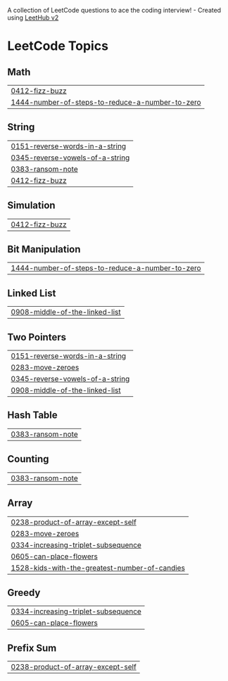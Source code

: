A collection of LeetCode questions to ace the coding interview! - Created using [LeetHub v2](https://github.com/arunbhardwaj/LeetHub-2.0)
<!---LeetCode Topics Start-->
# LeetCode Topics
## Math
|  |
| ------- |
| [0412-fizz-buzz](https://github.com/alisrml/leetcode/tree/master/0412-fizz-buzz) |
| [1444-number-of-steps-to-reduce-a-number-to-zero](https://github.com/alisrml/leetcode/tree/master/1444-number-of-steps-to-reduce-a-number-to-zero) |
## String
|  |
| ------- |
| [0151-reverse-words-in-a-string](https://github.com/alisrml/leetcode/tree/master/0151-reverse-words-in-a-string) |
| [0345-reverse-vowels-of-a-string](https://github.com/alisrml/leetcode/tree/master/0345-reverse-vowels-of-a-string) |
| [0383-ransom-note](https://github.com/alisrml/leetcode/tree/master/0383-ransom-note) |
| [0412-fizz-buzz](https://github.com/alisrml/leetcode/tree/master/0412-fizz-buzz) |
## Simulation
|  |
| ------- |
| [0412-fizz-buzz](https://github.com/alisrml/leetcode/tree/master/0412-fizz-buzz) |
## Bit Manipulation
|  |
| ------- |
| [1444-number-of-steps-to-reduce-a-number-to-zero](https://github.com/alisrml/leetcode/tree/master/1444-number-of-steps-to-reduce-a-number-to-zero) |
## Linked List
|  |
| ------- |
| [0908-middle-of-the-linked-list](https://github.com/alisrml/leetcode/tree/master/0908-middle-of-the-linked-list) |
## Two Pointers
|  |
| ------- |
| [0151-reverse-words-in-a-string](https://github.com/alisrml/leetcode/tree/master/0151-reverse-words-in-a-string) |
| [0283-move-zeroes](https://github.com/alisrml/leetcode/tree/master/0283-move-zeroes) |
| [0345-reverse-vowels-of-a-string](https://github.com/alisrml/leetcode/tree/master/0345-reverse-vowels-of-a-string) |
| [0908-middle-of-the-linked-list](https://github.com/alisrml/leetcode/tree/master/0908-middle-of-the-linked-list) |
## Hash Table
|  |
| ------- |
| [0383-ransom-note](https://github.com/alisrml/leetcode/tree/master/0383-ransom-note) |
## Counting
|  |
| ------- |
| [0383-ransom-note](https://github.com/alisrml/leetcode/tree/master/0383-ransom-note) |
## Array
|  |
| ------- |
| [0238-product-of-array-except-self](https://github.com/alisrml/leetcode/tree/master/0238-product-of-array-except-self) |
| [0283-move-zeroes](https://github.com/alisrml/leetcode/tree/master/0283-move-zeroes) |
| [0334-increasing-triplet-subsequence](https://github.com/alisrml/leetcode/tree/master/0334-increasing-triplet-subsequence) |
| [0605-can-place-flowers](https://github.com/alisrml/leetcode/tree/master/0605-can-place-flowers) |
| [1528-kids-with-the-greatest-number-of-candies](https://github.com/alisrml/leetcode/tree/master/1528-kids-with-the-greatest-number-of-candies) |
## Greedy
|  |
| ------- |
| [0334-increasing-triplet-subsequence](https://github.com/alisrml/leetcode/tree/master/0334-increasing-triplet-subsequence) |
| [0605-can-place-flowers](https://github.com/alisrml/leetcode/tree/master/0605-can-place-flowers) |
## Prefix Sum
|  |
| ------- |
| [0238-product-of-array-except-self](https://github.com/alisrml/leetcode/tree/master/0238-product-of-array-except-self) |
<!---LeetCode Topics End-->